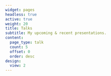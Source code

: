 ```yaml
---
widget: pages
headless: true
active: true
weight: 20
title: Talks
subtitle: My upcoming & recent presentations.
content:
  page_type: talk
  count: 5
  offset: 0
  order: desc
design:
  view: 2
---
```

